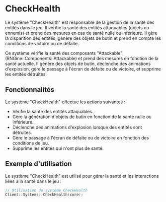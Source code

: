 # CheckHealth
Le système "CheckHealth" est responsable de la gestion de la santé des entités dans le jeu. Il vérifie la santé des entités attaquables (objets ou ennemis) et prend des mesures en cas de santé nulle ou inférieure. Il gère la disparition des entités, génère des objets de butin et prend en compte les conditions de victoire ou de défaite.

Ce système vérifie la santé des composants "Attackable" (RNGine::Components::Attackable) et prend des mesures en fonction de la santé actuelle. Il génère des objets de butin, déclenche des animations d'explosion, gère le passage à l'écran de défaite ou de victoire, et supprime les entités détruites.

## Fonctionnalités
Le système "CheckHealth" effectue les actions suivantes :
- Vérifie la santé des entités attaquables.
- Gère la génération d'objets de butin en fonction de la santé nulle ou inférieure.
- Déclenche des animations d'explosion lorsque des entités sont détruites.
- Gère le passage à l'écran de défaite ou de victoire en fonction des conditions de jeu.
- Supprime les entités qui n'ont plus de santé.

## Exemple d'utilisation
Le système "CheckHealth" est utilisé pour gérer la santé et les interactions liées à la santé dans le jeu :

```cpp
// Utilisation du système CheckHealth
Client::Systems::CheckHealth(core);
```